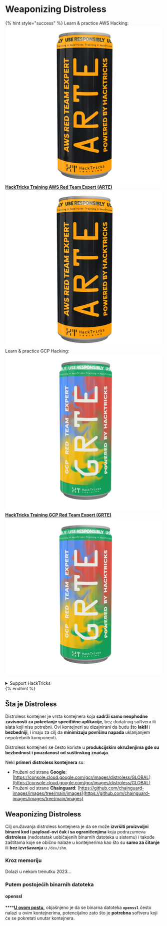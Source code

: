 # Weaponizing Distroless

{% hint style="success" %}
Learn & practice AWS Hacking:<img src="/.gitbook/assets/arte.png" alt="" data-size="line">[**HackTricks Training AWS Red Team Expert (ARTE)**](https://training.hacktricks.xyz/courses/arte)<img src="/.gitbook/assets/arte.png" alt="" data-size="line">\
Learn & practice GCP Hacking: <img src="/.gitbook/assets/grte.png" alt="" data-size="line">[**HackTricks Training GCP Red Team Expert (GRTE)**<img src="/.gitbook/assets/grte.png" alt="" data-size="line">](https://training.hacktricks.xyz/courses/grte)

<details>

<summary>Support HackTricks</summary>

* Check the [**subscription plans**](https://github.com/sponsors/carlospolop)!
* **Join the** 💬 [**Discord group**](https://discord.gg/hRep4RUj7f) or the [**telegram group**](https://t.me/peass) or **follow** us on **Twitter** 🐦 [**@hacktricks\_live**](https://twitter.com/hacktricks\_live)**.**
* **Share hacking tricks by submitting PRs to the** [**HackTricks**](https://github.com/carlospolop/hacktricks) and [**HackTricks Cloud**](https://github.com/carlospolop/hacktricks-cloud) github repos.

</details>
{% endhint %}

## Šta je Distroless

Distroless kontejner je vrsta kontejnera koja **sadrži samo neophodne zavisnosti za pokretanje specifične aplikacije**, bez dodatnog softvera ili alata koji nisu potrebni. Ovi kontejneri su dizajnirani da budu što **lakši** i **bezbedniji**, i imaju za cilj da **minimizuju površinu napada** uklanjanjem nepotrebnih komponenti.

Distroless kontejneri se često koriste u **produkcijskim okruženjima gde su bezbednost i pouzdanost od suštinskog značaja**.

Neki **primeri** **distroless kontejnera** su:

* Pruženi od strane **Google**: [https://console.cloud.google.com/gcr/images/distroless/GLOBAL](https://console.cloud.google.com/gcr/images/distroless/GLOBAL)
* Pruženi od strane **Chainguard**: [https://github.com/chainguard-images/images/tree/main/images](https://github.com/chainguard-images/images/tree/main/images)

## Weaponizing Distroless

Cilj oružavanja distroless kontejnera je da se može **izvršiti proizvoljni binarni kod i payload-ovi čak i sa ograničenjima** koja podrazumeva **distroless** (nedostatak uobičajenih binarnih datoteka u sistemu) i takođe zaštitama koje se obično nalaze u kontejnerima kao što su **samo za čitanje** ili **bez izvršavanja** u `/dev/shm`.

### Kroz memoriju

Dolazi u nekom trenutku 2023...

### Putem postojećih binarnih datoteka

#### openssl

****[**U ovom postu,**](https://www.form3.tech/engineering/content/exploiting-distroless-images) objašnjeno je da se binarna datoteka **`openssl`** često nalazi u ovim kontejnerima, potencijalno zato što je **potrebna** softveru koji će se pokretati unutar kontejnera.
